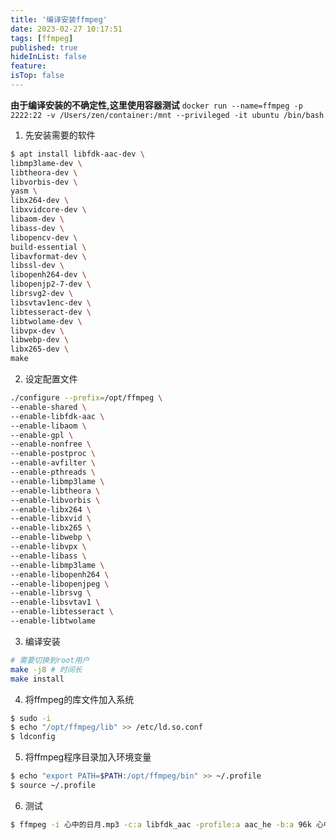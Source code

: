 ```yaml
---
title: '编译安装ffmpeg'
date: 2023-02-27 10:17:51
tags: [ffmpeg]
published: true
hideInList: false
feature: 
isTop: false
---
```

**由于编译安装的不确定性,这里使用容器测试**
`docker run --name=ffmpeg -p 2222:22 -v /Users/zen/container:/mnt --privileged -it ubuntu /bin/bash`

1. 先安装需要的软件
```bash
$ apt install libfdk-aac-dev \
libmp3lame-dev \
libtheora-dev \
libvorbis-dev \
yasm \
libx264-dev \
libxvidcore-dev \
libaom-dev \
libass-dev \
libopencv-dev \
build-essential \
libavformat-dev \
libssl-dev \
libopenh264-dev \
libopenjp2-7-dev \
librsvg2-dev \
libsvtav1enc-dev \
libtesseract-dev \
libtwolame-dev \
libvpx-dev \
libwebp-dev \
libx265-dev \
make
```

2. 设定配置文件
```bash
./configure --prefix=/opt/ffmpeg \
--enable-shared \
--enable-libfdk-aac \
--enable-libaom \
--enable-gpl \
--enable-nonfree \
--enable-postproc \
--enable-avfilter \
--enable-pthreads \
--enable-libmp3lame \
--enable-libtheora \
--enable-libvorbis \
--enable-libx264 \
--enable-libxvid \
--enable-libx265 \
--enable-libwebp \
--enable-libvpx \
--enable-libass \
--enable-libmp3lame \
--enable-libopenh264 \
--enable-libopenjpeg \
--enable-librsvg \
--enable-libsvtav1 \
--enable-libtesseract \
--enable-libtwolame 
```

3. 编译安装
```bash
# 需要切换到root用户
make -j8 # 时间长
make install
```
4. 将ffmpeg的库文件加入系统

```bash
$ sudo -i
$ echo "/opt/ffmpeg/lib" >> /etc/ld.so.conf
$ ldconfig
```
5. 将ffmpeg程序目录加入环境变量
```bash
$ echo "export PATH=$PATH:/opt/ffmpeg/bin" >> ~/.profile
$ source ~/.profile
```
6. 测试
```bash
$ ffmpeg -i 心中的日月.mp3 -c:a libfdk_aac -profile:a aac_he -b:a 96k 心中的日月.aac
```